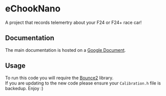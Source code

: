 # eChookNano
A project that records telemertry about your F24 or F24+ race car!
## Documentation
The main documentation is hosted on a [Google Document](https://drive.google.com/open?id=12MMUZwj4w5DUC1TnJMnzvs-AOBMiBQhTdfGyMm6rY0o). 
## Usage
To run this code you will require the [Bounce2](https://github.com/thomasfredericks/Bounce2) library.  
If you are updating to the new code please ensure your `Calibration.h` file is backedup. Enjoy :)
